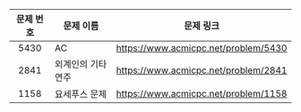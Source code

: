 
| 문제 번호 | 문제 이름 | 문제 링크 |
|:---:|---|:---:|
|5430|AC| https://www.acmicpc.net/problem/5430|
|2841|외계인의 기타연주| https://www.acmicpc.net/problem/2841|
|1158|요세푸스 문제| https://www.acmicpc.net/problem/1158|
